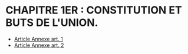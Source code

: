 # CHAPITRE 1ER : CONSTITUTION ET BUTS DE L'UNION.

- [Article Annexe art. 1](article-annexe-art-1.md)
- [Article Annexe art. 2](article-annexe-art-2.md)
